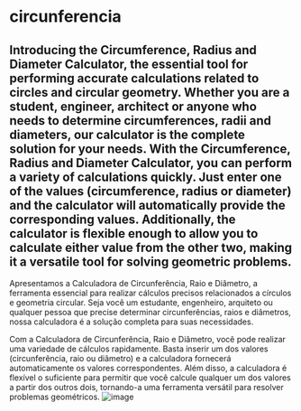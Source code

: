 # circunferencia

Introducing the Circumference, Radius and Diameter Calculator, the essential tool for performing accurate calculations related to circles and circular geometry. Whether you are a student, engineer, architect or anyone who needs to determine circumferences, radii and diameters, our calculator is the complete solution for your needs.
With the Circumference, Radius and Diameter Calculator, you can perform a variety of calculations quickly. Just enter one of the values ​​(circumference, radius or diameter) and the calculator will automatically provide the corresponding values. Additionally, the calculator is flexible enough to allow you to calculate either value from the other two, making it a versatile tool for solving geometric problems.
--------------------------------------------------------------------------------------------------------------------------------------------------------------------------------------------------
Apresentamos a Calculadora de Circunferência, Raio e Diâmetro, a ferramenta essencial para realizar cálculos precisos relacionados a círculos e geometria circular. Seja você um estudante, engenheiro, arquiteto ou qualquer pessoa que precise determinar circunferências, raios e diâmetros, nossa calculadora é a solução completa para suas necessidades.

Com a Calculadora de Circunferência, Raio e Diâmetro, você pode realizar uma variedade de cálculos rapidamente. Basta inserir um dos valores (circunferência, raio ou diâmetro) e a calculadora fornecerá automaticamente os valores correspondentes. Além disso, a calculadora é flexível o suficiente para permitir que você calcule qualquer um dos valores a partir dos outros dois, tornando-a uma ferramenta versátil para resolver problemas geométricos.
![image](https://github.com/CaioLariel/circunferencia/assets/112914813/ba3fa6c4-29e5-4f10-8730-7c63d096eee1)
